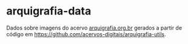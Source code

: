 # arquigrafia-data

Dados sobre imagens do acervo [arquigrafia.org.br](https://www.arquigrafia.org.br/) gerados a partir de código em https://github.com/acervos-digitais/arquigrafia-utils.

